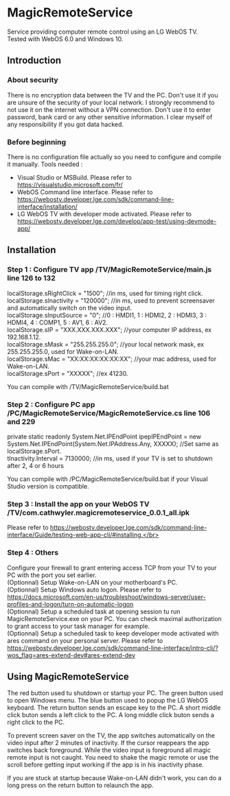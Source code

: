 # MagicRemoteService</br>
Service providing computer remote control using an LG WebOS TV.</br>
Tested with WebOS 6.0 and Windows 10.</br>

## Introduction

### About security</br>
There is no encryption data between the TV and the PC. Don't use it if you are unsure of the security of your local network. I strongly recommend to not use it on the internet without a VPN connection. Don't use it to enter password, bank card or any other sensitive information. I clear myself of any responsibility if you got data hacked.

### Before beginning</br>
There is no configuration file actually so you need to configure and compile it manually. Tools needed :</br>
- Visual Studio or MSBuild. Please refer to https://visualstudio.microsoft.com/fr/</br>
- WebOS Command line interface. Please refer to https://webostv.developer.lge.com/sdk/command-line-interface/installation/</br>
- LG WebOS TV with developer mode activated. Please refer to https://webostv.developer.lge.com/develop/app-test/using-devmode-app/</br>

## Installation

### Step 1 : Configure TV app /TV/MagicRemoteService/main.js line 126 to 132</br>
localStorage.sRightClick = "1500"; //in ms, used for timing right click.</br>
localStorage.sInactivity = "120000"; //in ms, used to prevent screensaver and automatically switch on the video input.</br>
localStorage.sInputSource = "0"; //0 : HMDI1, 1 : HDMI2, 2 : HDMI3, 3 : HDMI4, 4 : COMP1, 5 : AV1, 6 : AV2.</br>
localStorage.sIP = "XXX.XXX.XXX.XXX"; //your computer IP address, ex 192.168.1.12.</br>
localStorage.sMask = "255.255.255.0"; //your local network mask, ex 255.255.255.0, used for Wake-on-LAN.</br>
localStorage.sMac = "XX:XX:XX:XX:XX:XX"; //your mac address, used for Wake-on-LAN.</br>
localStorage.sPort = "XXXXX"; //ex 41230.</br>

You can compile with /TV/MagicRemoteService/build.bat</br>

### Step 2 : Configure PC app /PC/MagicRemoteService/MagicRemoteService.cs line 106 and 229</br>
private static readonly System.Net.IPEndPoint ipepIPEndPoint = new System.Net.IPEndPoint(System.Net.IPAddress.Any, XXXXX); //Set same as localStorage.sPort.</br>
tInactivity.Interval = 7130000; //in ms, used if your TV is set to shutdown after 2, 4 or 6 hours</br>

You can compile with /PC/MagicRemoteService/build.bat if your Visual Studio version is compatible.</br>

### Step 3 : Install the app on your WebOS TV /TV/com.cathwyler.magicremoteservice_0.0.1_all.ipk</br>
Please refer to https://webostv.developer.lge.com/sdk/command-line-interface/Guide/testing-web-app-cli/#installing.</br>

### Step 4 : Others
Configure your firewall to grant entering access TCP from your TV to your PC with the port you set earlier.</br>
(Optionnal) Setup Wake-on-LAN on your motherboard's PC.</br>
(Optionnal) Setup Windows auto logon. Please refer to https://docs.microsoft.com/en-us/troubleshoot/windows-server/user-profiles-and-logon/turn-on-automatic-logon</br>
(Optionnal) Setup a scheduled task at opening session tu run MagicRemoteService.exe on your PC. You can check maximal authorization to grant access to your task manager for example.</br>
(Optionnal) Setup a scheduled task to keep developer mode activated with ares command on your personal server. Please refer to https://webostv.developer.lge.com/sdk/command-line-interface/intro-cli/?wos_flag=ares-extend-dev#ares-extend-dev</br>

## Using MagicRemoteService
The red button used tu shutdown or startup your PC.
The green button used to open Windows menu.
The blue button used to popup the LG WebOS keyboard.
The return button sends an escape key to the PC.
A short middle click buton sends a left click to the PC.
A long middle click buton sends a right click to the PC.

To prevent screen saver on the TV, the app switches automatically on the video input after 2 minutes of inactivity. If the cursor reappears the app switches back foreground. While the video input is foreground all magic remote input is not caught. You need to shake the magic remote or use the scroll before getting input working if the app is in his inactivity phase.

If you are stuck at startup because Wake-on-LAN didn't work, you can do a long press on the return button to relaunch the app.

